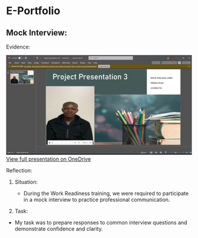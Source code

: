 # E-Portfolio
**Mock Interview:**
-
Evidence:


![image alt](https://github.com/222582731/E-Portfolio/blob/main/presentation%20screenshot.png)
[View full presentation on OneDrive](https://1drv.ms/p/c/3bad3bc429e937b8/EXs4pVlDTYlNgGAUy4sSLa0ByD99B-NmJw8oesJa_7SOhA?e=MIZ6hb)

Reflection:

1. Situation: 
   * During the Work Readiness training, we were required to participate in a mock interview to practice professional communication.

2. Task:
  * My task was to prepare responses to common interview questions and demonstrate confidence and clarity.
